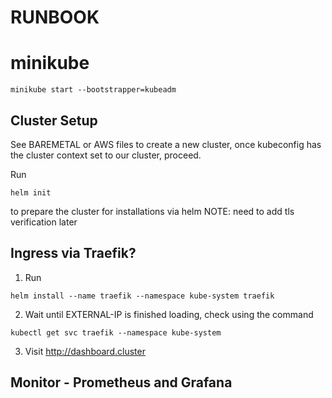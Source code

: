 # RUNBOOK

# minikube
```
minikube start --bootstrapper=kubeadm 
```

## Cluster Setup

See BAREMETAL or AWS files to create a new cluster, once kubeconfig has the cluster context set to our cluster, proceed.

Run
```
helm init
```
to prepare the cluster for installations via helm
NOTE: need to add tls verification later

## Ingress via Traefik?

1. Run
```
helm install --name traefik --namespace kube-system traefik
```

2. Wait until EXTERNAL-IP is finished loading, check using the command
```
kubectl get svc traefik --namespace kube-system
```

3. Visit http://dashboard.cluster



## Monitor - Prometheus and Grafana

